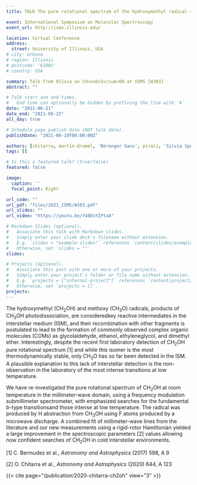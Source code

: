 ```yaml
---
title: TALK The pure rotational spectrum of the hydroxymethyl radical reinvestigated to enable its interstellar detection

event: International Symposium on Molecular Spectroscopy
event_url: http://isms.illinois.edu/

location: Virtual Conference
address:
  street: University of Illinois, USA
# city: Urbana
# region: Illinois
# postcode: '61801'
# country: USA

summary: Talk from Olivia on CH<sub>2</sub>OH at ISMS [WJ03]
abstract: ""

# Talk start and end times.
#   End time can optionally be hidden by prefixing the line with `#`.
date: "2021-06-21"
date_end: "2021-06-25"
all_day: true

# Schedule page publish date (NOT talk date).
publishDate: "2021-06-10T00:00:00Z"

authors: [chitarra, martin-drumel, 'Bérenger Gans', pirali, 'Silvia Spezzano', 'Valério Lattanzi', 'Holger S. P. Müller', 'Jean-Christophe Loison']
tags: []

# Is this a featured talk? (true/false)
featured: false

image:
  caption: ''
  focal_point: Right

url_code: ""
url_pdf: "files/2021_ISMS/WJ03.pdf"
url_slides: ""
url_video: "https://youtu.be/Y48EoYIPtaA"

# Markdown Slides (optional).
#   Associate this talk with Markdown slides.
#   Simply enter your slide deck's filename without extension.
#   E.g. `slides = "example-slides"` references `content/slides/example-slides.md`.
#   Otherwise, set `slides = ""`.
slides:

# Projects (optional).
#   Associate this post with one or more of your projects.
#   Simply enter your project's folder or file name without extension.
#   E.g. `projects = ["internal-project"]` references `content/project/deep-learning/index.md`.
#   Otherwise, set `projects = []`.
projects:
---
```


The hydroxymethyl (CH<sub>2</sub>OH) and methoxy (CH<sub>3</sub>O) radicals, products of CH<sub>3</sub>OH photodissociation, are consideredkey reactive intermediates in the interstellar medium (ISM), and their recombination with other fragments is postulated to lead to the formation of commonly observed complex organic molecules (COMs) as glycolaldehyde, ethanol, ethyleneglycol, and dimethyl ether. Interestingly, despite the recent first laboratory detection of CH<sub>2</sub>OH pure rotational spectrum [1] and while this isomer is the most thermodynamically stable, only CH<sub>3</sub>O has so far been detected in the ISM. A plausible explanation to this lack of interstellar detection is the non-observation in the laboratory of the most intense transitions at low temperature.

We have re-investigated the pure rotational spectrum of CH<sub>2</sub>OH at room temperature in the millimeter-wave domain, using a frequency modulation submillimeter spectrometer, with emphasized searches for the fundamental $b$-type transitionsand those intense at low temperature. The radical was produced by H abstraction from CH<sub>3</sub>OH using F atoms produced by a microwave discharge. A combined fit of millimeter-wave lines from the literature and our new measurements using a rigid-rotor Hamiltonian yielded a large improvement in the spectroscopic parameters [2] values allowing now confident searches of CH<sub>2</sub>OH in cold interstellar environments.

[1] C. Bermudez et al., *Astronomy and Astrophysics* (2017) 598, A 9

[2] O. Chitarra et al., *Astronomy and Astrophysics* (2020) 644, A 123 

{{< cite page="/publication/2020-chitarra-ch2oh" view="3" >}}

